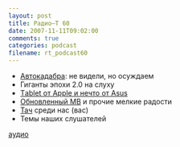 ```yaml
---
layout: post
title: Радио–Т 60
date: 2007-11-11T09:02:00
comments: true
categories: podcast
filename: rt_podcast60
---
```


- [Автокадабрa](http://autokadabra.ru/): не видели, но осуждаем
- Гиганты эпохи 2.0 на слуху
- [Тablet от Apple и нечто от Asus](http://crave.cnet.co.uk/laptops/0,39029450,49293967,00.htm)
- [Обновленный MB](http://www.macrumors.com/2007/11/01/apple-updates-macbooks-to-santa-rosa-gma-x3100/) и прочие мелкие радости
- [Тач](http://webplanet.ru/node/17350) среди нас (вас)
- Темы наших слушателей

[аудио](http://cdn.radio-t.com/rt_podcast60.mp3)
<audio src="http://cdn.radio-t.com/rt_podcast60.mp3" preload="none"></audio>

